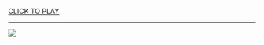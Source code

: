 
<a href="https://premium76.site?title=horror_games_online_unblocked&ref=13M">CLICK TO PLAY</a></h3>
<hr>

<a href="https://premium76.site?title=horror_games_online_unblocked&ref=13M"><img src="https://clearcache.store/games.png"></a>


